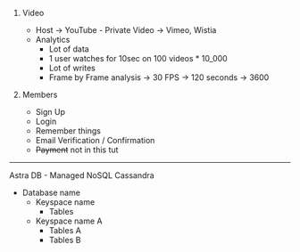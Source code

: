 1. Video
    - Host  -> YouTube - Private Video
            -> Vimeo, Wistia
    - Analytics
        - Lot of data
        - 1 user watches for 10sec on 100 videos * 10_000
        - Lot of writes
        - Frame by Frame analysis -> 30 FPS -> 120 seconds -> 3600


2. Members
    - Sign Up
    - Login
    - Remember things
    - Email Verification / Confirmation
    - ~~Payment~~ not in this tut


---

Astra DB - Managed NoSQL Cassandra

- Database name
    - Keyspace name
        - Tables
    - Keyspace name A
        - Tables A
        - Tables B
        